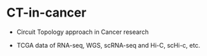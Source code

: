 # CT-in-cancer

- Circuit Topology approach in Cancer research

- TCGA data of RNA-seq, WGS, scRNA-seq and Hi-C, scHi-c, etc.
